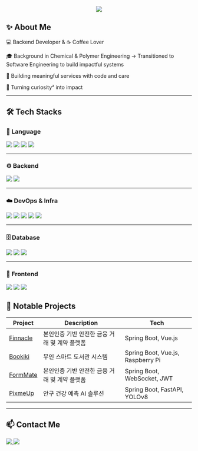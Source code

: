 <div align="center">
  <img src="https://capsule-render.vercel.app/api?type=waving&color=0:eddfe0,100:b7b712&height=180&text=Hi!%20I'm%20y_square%20(y²)&animation=fadeIn&fontColor=705c53&fontSize=50" />
</div>

## ✨ About Me

💻 Backend Developer & ☕ Coffee Lover

🎓 Background in Chemical & Polymer Engineering → Transitioned to Software Engineering to build impactful systems

🚀 Building meaningful services with code and care

🔁 Turning curiosity² into impact

---

## 🛠️ Tech Stacks

### 🌱 Language

<p>
  <img src="https://img.shields.io/badge/Java-007396?style=for-the-badge&logo=OpenJDK&logoColor=white"/>
  <img src="https://img.shields.io/badge/Python-3776AB?style=for-the-badge&logo=Python&logoColor=white"/>
  <img src="https://img.shields.io/badge/JavaScript-F7DF1E?style=for-the-badge&logo=JavaScript&logoColor=black"/>
  <img src="https://img.shields.io/badge/TypeScript-3178C6?style=for-the-badge&logo=TypeScript&logoColor=white"/>
</p>

---

### ⚙️ Backend

<p>
  <img src="https://img.shields.io/badge/Spring%20Boot-6DB33F?style=for-the-badge&logo=SpringBoot&logoColor=white"/>
  <img src="https://img.shields.io/badge/FastAPI-009688?style=for-the-badge&logo=FastAPI&logoColor=white"/>
</p>

---

### ☁️ DevOps & Infra

<p>
  <img src="https://img.shields.io/badge/AWS-232F3E?style=for-the-badge&logo=AmazonAWS&logoColor=white"/>
  <img src="https://img.shields.io/badge/Docker-2496ED?style=for-the-badge&logo=Docker&logoColor=white"/>
  <img src="https://img.shields.io/badge/Nginx-009639?style=for-the-badge&logo=Nginx&logoColor=white"/>
  <img src="https://img.shields.io/badge/Jenkins-D24939?style=for-the-badge&logo=Jenkins&logoColor=white"/>
  <img src="https://img.shields.io/badge/Git-F05032?style=for-the-badge&logo=Git&logoColor=white"/>
</p>

---

### 🗄️ Database

<p>
  <img src="https://img.shields.io/badge/MySQL-4479A1?style=for-the-badge&logo=MySQL&logoColor=white"/>
  <img src="https://img.shields.io/badge/MongoDB-47A248?style=for-the-badge&logo=MongoDB&logoColor=white"/>
  <img src="https://img.shields.io/badge/Redis-DC382D?style=for-the-badge&logo=Redis&logoColor=white"/>
</p>

---

### 🎨 Frontend

<p>
  <img src="https://img.shields.io/badge/Vue.js-4FC08D?style=for-the-badge&logo=Vue.js&logoColor=white"/>
  <img src="https://img.shields.io/badge/Tailwind CSS-06B6D4?style=for-the-badge&logo=TailwindCSS&logoColor=white"/>
  <img src="https://img.shields.io/badge/Figma-F24E1E?style=for-the-badge&logo=Figma&logoColor=white"/>
</p>

## 📂 Notable Projects

| Project                                                | Description                                   | Tech                              |
| ------------------------------------------------------ | --------------------------------------------- | --------------------------------- |
| [Finnacle](https://github.com/yuncof/finnacle_project) | 본인인증 기반 안전한 금융 거래 및 계약 플랫폼 | Spring Boot, Vue.js               |
| [Bookiki](https://github.com/yuncof/bookiki)           | 무인 스마트 도서관 시스템                     | Spring Boot, Vue.js, Raspberry Pi |
| [FormMate](https://github.com/FormMate205/FormMate)    | 본인인증 기반 안전한 금융 거래 및 계약 플랫폼 | Spring Boot, WebSocket, JWT       |
| [PixmeUp](https://github.com/yuncof/pixmeup)           | 안구 건강 예측 AI 솔루션                      | Spring Boot, FastAPI, YOLOv8      |

---

## 📫 Contact Me

<p align="left">
  <a href="https://yun090710.tistory.com/" target="_blank">
    <img src="https://img.shields.io/badge/Tistory-000000?style=for-the-badge&logo=Tistory&logoColor=white"/>
  </a>
  <a href="mailto:your.email@example.com">
    <img src="https://img.shields.io/badge/Email-D14836?style=for-the-badge&logo=Gmail&logoColor=white"/>
  </a>
</p>
